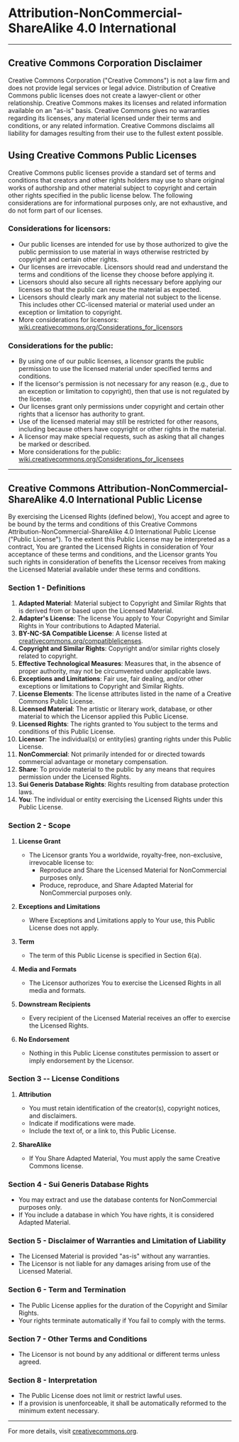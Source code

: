 # Attribution-NonCommercial-ShareAlike 4.0 International

---

## Creative Commons Corporation Disclaimer

Creative Commons Corporation ("Creative Commons") is not a law firm and does not provide legal services or legal advice. Distribution of Creative Commons public licenses does not create a lawyer-client or other relationship. Creative Commons makes its licenses and related information available on an "as-is" basis. Creative Commons gives no warranties regarding its licenses, any material licensed under their terms and conditions, or any related information. Creative Commons disclaims all liability for damages resulting from their use to the fullest extent possible.

## Using Creative Commons Public Licenses

Creative Commons public licenses provide a standard set of terms and conditions that creators and other rights holders may use to share original works of authorship and other material subject to copyright and certain other rights specified in the public license below. The following considerations are for informational purposes only, are not exhaustive, and do not form part of our licenses.

### Considerations for licensors:
- Our public licenses are intended for use by those authorized to give the public permission to use material in ways otherwise restricted by copyright and certain other rights.
- Our licenses are irrevocable. Licensors should read and understand the terms and conditions of the license they choose before applying it.
- Licensors should also secure all rights necessary before applying our licenses so that the public can reuse the material as expected.
- Licensors should clearly mark any material not subject to the license. This includes other CC-licensed material or material used under an exception or limitation to copyright.
- More considerations for licensors: [wiki.creativecommons.org/Considerations_for_licensors](https://wiki.creativecommons.org/Considerations_for_licensors)

### Considerations for the public:
- By using one of our public licenses, a licensor grants the public permission to use the licensed material under specified terms and conditions.
- If the licensor's permission is not necessary for any reason (e.g., due to an exception or limitation to copyright), then that use is not regulated by the license.
- Our licenses grant only permissions under copyright and certain other rights that a licensor has authority to grant.
- Use of the licensed material may still be restricted for other reasons, including because others have copyright or other rights in the material.
- A licensor may make special requests, such as asking that all changes be marked or described.
- More considerations for the public: [wiki.creativecommons.org/Considerations_for_licensees](https://wiki.creativecommons.org/Considerations_for_licensees)

---

## Creative Commons Attribution-NonCommercial-ShareAlike 4.0 International Public License

By exercising the Licensed Rights (defined below), You accept and agree to be bound by the terms and conditions of this Creative Commons Attribution-NonCommercial-ShareAlike 4.0 International Public License ("Public License"). To the extent this Public License may be interpreted as a contract, You are granted the Licensed Rights in consideration of Your acceptance of these terms and conditions, and the Licensor grants You such rights in consideration of benefits the Licensor receives from making the Licensed Material available under these terms and conditions.

### Section 1 - Definitions

1. **Adapted Material**: Material subject to Copyright and Similar Rights that is derived from or based upon the Licensed Material.
2. **Adapter's License**: The license You apply to Your Copyright and Similar Rights in Your contributions to Adapted Material.
3. **BY-NC-SA Compatible License**: A license listed at [creativecommons.org/compatiblelicenses](https://creativecommons.org/compatiblelicenses).
4. **Copyright and Similar Rights**: Copyright and/or similar rights closely related to copyright.
5. **Effective Technological Measures**: Measures that, in the absence of proper authority, may not be circumvented under applicable laws.
6. **Exceptions and Limitations**: Fair use, fair dealing, and/or other exceptions or limitations to Copyright and Similar Rights.
7. **License Elements**: The license attributes listed in the name of a Creative Commons Public License.
8. **Licensed Material**: The artistic or literary work, database, or other material to which the Licensor applied this Public License.
9. **Licensed Rights**: The rights granted to You subject to the terms and conditions of this Public License.
10. **Licensor**: The individual(s) or entity(ies) granting rights under this Public License.
11. **NonCommercial**: Not primarily intended for or directed towards commercial advantage or monetary compensation.
12. **Share**: To provide material to the public by any means that requires permission under the Licensed Rights.
13. **Sui Generis Database Rights**: Rights resulting from database protection laws.
14. **You**: The individual or entity exercising the Licensed Rights under this Public License.

### Section 2 - Scope

1. **License Grant**
   - The Licensor grants You a worldwide, royalty-free, non-exclusive, irrevocable license to:
     - Reproduce and Share the Licensed Material for NonCommercial purposes only.
     - Produce, reproduce, and Share Adapted Material for NonCommercial purposes only.

2. **Exceptions and Limitations**
   - Where Exceptions and Limitations apply to Your use, this Public License does not apply.

3. **Term**
   - The term of this Public License is specified in Section 6(a).

4. **Media and Formats**
   - The Licensor authorizes You to exercise the Licensed Rights in all media and formats.

5. **Downstream Recipients**
   - Every recipient of the Licensed Material receives an offer to exercise the Licensed Rights.

6. **No Endorsement**
   - Nothing in this Public License constitutes permission to assert or imply endorsement by the Licensor.

### Section 3 -- License Conditions

1. **Attribution**
   - You must retain identification of the creator(s), copyright notices, and disclaimers.
   - Indicate if modifications were made.
   - Include the text of, or a link to, this Public License.

2. **ShareAlike**
   - If You Share Adapted Material, You must apply the same Creative Commons license.

### Section 4 - Sui Generis Database Rights

- You may extract and use the database contents for NonCommercial purposes only.
- If You include a database in which You have rights, it is considered Adapted Material.

### Section 5 - Disclaimer of Warranties and Limitation of Liability

- The Licensed Material is provided "as-is" without any warranties.
- The Licensor is not liable for any damages arising from use of the Licensed Material.

### Section 6 - Term and Termination

- The Public License applies for the duration of the Copyright and Similar Rights.
- Your rights terminate automatically if You fail to comply with the terms.

### Section 7 - Other Terms and Conditions

- The Licensor is not bound by any additional or different terms unless agreed.

### Section 8 - Interpretation

- The Public License does not limit or restrict lawful uses.
- If a provision is unenforceable, it shall be automatically reformed to the minimum extent necessary.

---

For more details, visit [creativecommons.org](https://creativecommons.org).

